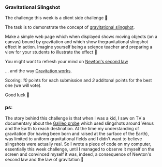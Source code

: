 ### Gravitational Slingshot

The challenge this week is a client side challenge 🎉

The task is to demonstrate the concept of [gravitational slingshot](https://en.wikipedia.org/wiki/Gravity_assist).

Make a simple web page which when displayed shows moving objects (on a canvas) bound by gravitation and which show thegravitational slingshot effect in action. Imagine yourself being a science teacher and preparing a view for your students to illustrate the effect 🙂 

You might want to refresh your mind on [Newton's second law](https://www.khanacademy.org/science/physics/forces-newtons-laws/newtons-laws-of-motion/a/what-is-newtons-second-law)

... and the way [Gravitation works](https://en.wikipedia.org/wiki/Gravity#Newton's_theory_of_gravitation). 

Scoring: *10* points for each submission and *3* additonal points for the best one (we will vote). 

Good luck 🙂

### ps:

The story behind this challenge is that when I was a kid, I saw on TV a documentary about the [Galileo probe](https://en.wikipedia.org/wiki/Galileo_(spacecraft)) which used slingshots around Venus and the Earth to reach destination. At the time my understanding of gravitation (for having been born and raised at the surface of the Earth), was limited to uniform gravitational fields and I didn't want to believe slingshots were actually real. So I wrote a piece of code on my computer, essentially this week challenge, until I managed to observe it myself on the screen and convinced myself it was, indeed, a consequence of Newton's second law and the law of gravitation 🙂